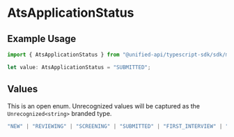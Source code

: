 # AtsApplicationStatus

## Example Usage

```typescript
import { AtsApplicationStatus } from "@unified-api/typescript-sdk/sdk/models/shared";

let value: AtsApplicationStatus = "SUBMITTED";
```

## Values

This is an open enum. Unrecognized values will be captured as the `Unrecognized<string>` branded type.

```typescript
"NEW" | "REVIEWING" | "SCREENING" | "SUBMITTED" | "FIRST_INTERVIEW" | "SECOND_INTERVIEW" | "THIRD_INTERVIEW" | "BACKGROUND_CHECK" | "OFFERED" | "ACCEPTED" | "HIRED" | "REJECTED" | "DECLINED" | "WITHDRAWN" | Unrecognized<string>
```